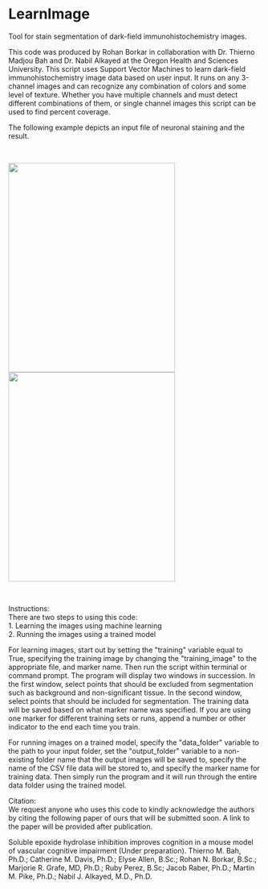 # LearnImage
Tool for stain segmentation of dark-field immunohistochemistry images.

This code was produced by Rohan Borkar in collaboration with Dr. Thierno Madjou Bah and Dr. Nabil Alkayed at the Oregon Health and Sciences University. This script uses Support Vector Machines to learn dark-field immunohistochemistry image data based on user input. It runs on any 3-channel images and can recognize any combination of colors and some level of texture. Whether you have multiple channels and must detect different combinations of them, or single channel images this script can be used to find percent coverage.

The following example depicts an input file of neuronal staining and the result.

<br>

<img src="https://raw.github.com/brohan203/LearnImage/master/input_sample.png" width="332" height="416">  <img src="https://raw.github.com/brohan203/LearnImage/master/output_sample.png" width="332" height="416">

<br>

Instructions: 
<br>
There are two steps to using this code:
<br>
    1. Learning the images using machine learning
    <br>
    2. Running the images using a trained model

For learning images, start out by setting the "training" variable equal to True, specifying the training image by changing the "training_image" to the appropriate file, and marker name. Then run the script within terminal or command prompt. The program will display two windows in succession. In the first window, select points that should be excluded from segmentation such as background and non-significant tissue. In the second window, select points that should be included for segmentation. The training data will be saved based on what marker name was specified. If you are using one marker for different training sets or runs, append a number or other indicator to the end each time you train.

For running images on a trained model, specify the "data_folder" variable to the path to your input folder, set the "output_folder" variable to a non-existing folder name that the output images will be saved to, specify the name of the CSV file data will be stored to, and specify the marker name for training data. Then simply run the program and it will run through the entire data folder using the trained model.


Citation:
<br>
We request anyone who uses this code to kindly acknowledge the authors by citing the following paper of ours that will be submitted soon. A link to the paper will be provided after publication.

Soluble epoxide hydrolase inhibition improves cognition in a mouse model of vascular cognitive impairment (Under preparation).
Thierno M. Bah, Ph.D.; Catherine M. Davis, Ph.D.; Elyse Allen, B.Sc.; Rohan N. Borkar, B.Sc.; Marjorie R. Grafe, MD, Ph.D.; Ruby Perez, B.Sc; Jacob Raber, Ph.D.; Martin M. Pike, Ph.D.; Nabil J. Alkayed, M.D., Ph.D.
